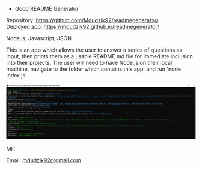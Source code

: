* Good README Generator

<!-- Live link to deployed app -->
Repository: https://github.com/Mdudzik92/readmegenerator/ <br>
Deployed app: https://mdudzik92.github.io/readmegenerator/

<!-- Technologies used -->
Node.js, Javascript, JSON

<!-- Explanation of what the app is -->
This is an app which allows the user to answer a series of questions as input, then prints them as a usable README.md file for immediate inclusion into their projects. The user will need to have Node.js on their local machine, navigate to the folder which contains this app, and run 'node index.js'

<!-- Screenshot -->
<img src="./img/Screenshot.jpg">

<!-- License -->
MIT

<!-- Contact information -->
Email: mdudzik92@gmail.com